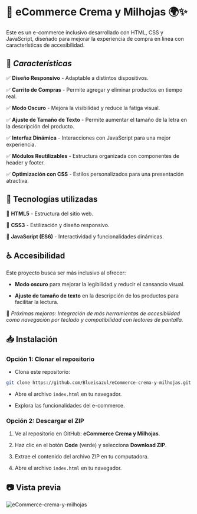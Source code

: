 # 🛒 eCommerce Crema y Milhojas 🌍✨
Este es un e-commerce inclusivo desarrollado con HTML, CSS y JavaScript, diseñado para mejorar la experiencia de compra en línea con características de accesibilidad.

## 🚀 *Características*

✅ **Diseño Responsivo** - Adaptable a distintos dispositivos.

✅ **Carrito de Compras** - Permite agregar y eliminar productos en tiempo real.

✅ **Modo Oscuro** - Mejora la visibilidad y reduce la fatiga visual.

✅ **Ajuste de Tamaño de Texto** - Permite aumentar el tamaño de la letra en la descripción del producto.

✅ **Interfaz Dinámica** - Interacciones con JavaScript para una mejor experiencia.

✅ **Módulos Reutilizables** - Estructura organizada con componentes de header y footer.

✅ **Optimización con CSS** - Estilos personalizados para una presentación atractiva.

## 🍉 Tecnologías utilizadas

🔸 **HTML5** - Estructura del sitio web.

🔸 **CSS3** - Estilización y diseño responsivo.

🔸 **JavaScript (ES6)** - Interactividad y funcionalidades dinámicas.

## ♿ Accesibilidad

Este proyecto busca ser más inclusivo al ofrecer:

+ **Modo oscuro** para mejorar la legibilidad y reducir el cansancio visual.
  
+ **Ajuste de tamaño de texto** en la descripción de los productos para facilitar la lectura.
  
🔹 *Próximas mejoras: Integración de más herramientas de accesibilidad como navegación por teclado y compatibilidad con lectores de pantalla.*

## 📥 Instalación

### Opción 1: Clonar el repositorio

+ Clona este repositorio:

```sh
git clone https://github.com/Blueisazul/eCommerce-crema-y-milhojas.git

```

+ Abre el archivo ``` index.html ``` en tu navegador.

+ Explora las funcionalidades del e-commerce.

### Opción 2: Descargar el ZIP

1. Ve al repositorio en GitHub: **eCommerce Crema y Milhojas**.
   
2. Haz clic en el botón **Code** (verde) y selecciona **Download ZIP**.
   
3. Extrae el contenido del archivo ZIP en tu computadora.
   
4. Abre el archivo ``` index.html ``` en tu navegador.

## 📷 Vista previa


![eCommerce-crema-y-milhojas](https://github.com/user-attachments/assets/6a5494a0-0147-4a05-8d82-c709de7ee2ea)
